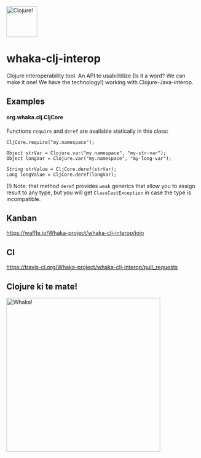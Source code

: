 <img src="https://lh4.googleusercontent.com/-WkzYBFHWhgI/AAAAAAAAAAI/AAAAAAAAAAY/YDtbm6FIolc/photo.jpg" width="80" alt="Clojure!" />

# whaka-clj-interop
Clojure interoperability tool.
An API to usabilitilize (Is it a word? We can make it one! We have the technology!) working with Clojure-Java-interop.

## Examples
#### org.whaka.clj.CljCore
Functions `require` and `deref` are available statically in this class:
```
CljCore.require("my.namespace");

Object strVar = Clojure.var("my.namespace", "my-str-var");
Object longVar = Clojure.var("my.namespace", "my-long-var");

String strValue = CljCore.deref(strVar);
Long longValue = CljCore.deref(longVar);
```
(!) Note: that method `deref` provides `weak` generics that allow you to assign result to any type,
but you will get `ClassCastException` in case the type is incompatible.

## Kanban
https://waffle.io/Whaka-project/whaka-clj-interop/join

## CI
https://travis-ci.org/Whaka-project/whaka-clj-interop/pull_requests

## Clojure ki te mate!
<img src="http://i.imgur.com/CR3RFUl.jpg" width="400" alt="Whaka!" />
